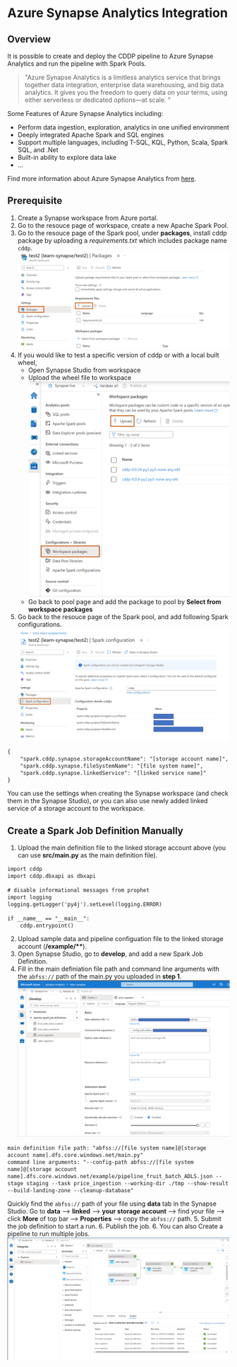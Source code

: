 # Azure Synapse Analytics Integration
## Overview 

It is possible to create and deploy the CDDP pipeline to Azure Synapse Analytics and run the pipeline with Spark Pools. 
  
> "Azure Synapse Analytics is a limitless analytics service that brings together data integration, enterprise data warehousing, and big data analytics. It gives you the freedom to query data on your terms, using either serverless or dedicated options—at scale. "  

Some Features of Azure Synapse Analytics including:
- Perform data ingestion, exploration, analytics in one unified environment
- Deeply integrated Apache Spark and SQL engines
- Support multiple languages, including T-SQL, KQL, Python, Scala, Spark SQL, and .Net
- Built-in ability to explore data lake
- ...

Find more information about Azure Synapse Analytics from [here](https://azure.microsoft.com/en-us/products/synapse-analytics/#overview).


## Prerequisite

1. Create a Synapse workspace from Azure portal.
2. Go to the resouce page of workspace, create a new Apache Spark Pool.
3. Go to the resouce page of the Spark pool, under **packages**, install cddp package by uploading a *requirements.txt* which includes package name `cddp`.
![syn1.png](../images/syn1.png)
4. If you would like to test a specific version of cddp or with a local built wheel,  
    - Open Synapse Studio from workspace
    - Upload the wheel file to workspace
    ![syn2.png](../images/syn2.png)
    - Go back to pool page and add the package to pool by **Select from workspace packages**
5. Go back to the resouce page of the Spark pool, and add following Spark configurations.
![syn3.png](../images/syn3.png)
```
{
    "spark.cddp.synapse.storageAccountName": "[storage account name]",
    "spark.cddp.synapse.fileSystemName": "[file system name]",
    "spark.cddp.synapse.linkedService": "[linked service name]"
}
```
You can use the settings when creating the Synapse workspace (and check them in the Synapse Studio), or you can also use newly added linked service of a storage account to the workspace.

## Create a Spark Job Definition Manually

1. Upload the main definition file to the linked storage account above (you can use **src/main.py** as the main definition file).
```
import cddp
import cddp.dbxapi as dbxapi

# disable informational messages from prophet
import logging
logging.getLogger('py4j').setLevel(logging.ERROR)

if __name__ == "__main__":
    cddp.entrypoint()
```
2. Upload sample data and pipeline configuation file to the linked storage account (**/example/\*\***).
3. Open Synapse Studio, go to **develop**, and add a new Spark Job Definition.
4. Fill in the main definiation file path and command line arguments with the `abfss://` path of the main.py you uploaded in **step 1**.
![syn4.png](../images/syn4.png)
```
main definition file path: "abfss://[file system name]@[storage account name].dfs.core.windows.net/main.py"
command line arguments: "--config-path abfss://[file system name]@[storage account name].dfs.core.windows.net/example/pipeline_fruit_batch_ADLS.json --stage staging --task price_ingestion --working-dir ./tmp --show-result --build-landing-zone --cleanup-database"
```
Quickly find the `abfss://` path of your file using **data** tab in the Synapse Studio. Go to **data** --> **linked** --> **your storage account** --> find your file --> click **More** of top bar --> **Properties** --> copy the `abfss://` path.
5. Submit the job definition to start a run.
6. Publish the job.
6. You can also Create a pipeline to run multiple jobs.
![syn5.png](../images/syn5.png)

